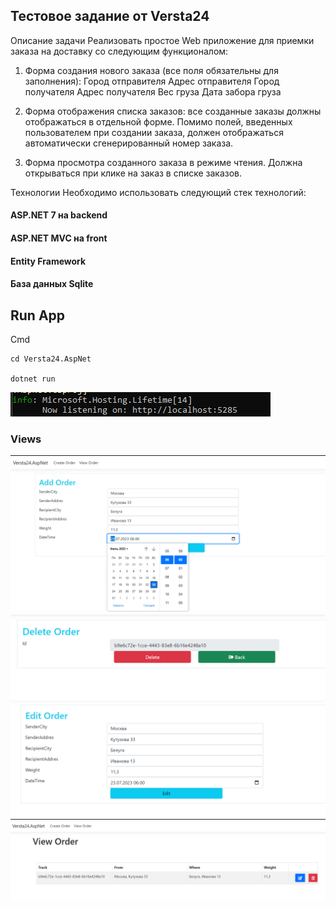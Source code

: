 ## Тестовое задание от Versta24
Описание задачи
Реализовать простое Web приложение для приемки заказа на доставку со следующим функционалом:

1. Форма создания нового заказа (все поля обязательны для заполнения):
Город отправителя
Адрес отправителя
Город получателя
Адрес получателя
Вес груза
Дата забора груза

2. Форма отображения списка заказов: все созданные заказы должны отображаться в отдельной форме. Помимо полей, введенных пользователем при создании заказа, должен отображаться автоматически сгенерированный номер заказа.

3. Форма просмотра созданного заказа в режиме чтения. Должна открываться при клике на заказ в списке заказов.

Технологии
Необходимо использовать следующий стек технологий:
#### ASP.NET 7 на backend
#### ASP.NET MVC на front
#### Entity Framework
#### База данных Sqlite

## Run App
Cmd
```
cd Versta24.AspNet

dotnet run
```
![Image alt](https://github.com/zrxpty/Versta24.AspNet/blob/main/ReadmeData/Run.png)
### Views
![Image alt](https://github.com/zrxpty/Versta24.AspNet/blob/main/ReadmeData/AddOrder.png)
![Image alt](https://github.com/zrxpty/Versta24.AspNet/blob/main/ReadmeData/Delete.png)
![Image alt](https://github.com/zrxpty/Versta24.AspNet/blob/main/ReadmeData/Edit.png)
![Image alt](https://github.com/zrxpty/Versta24.AspNet/blob/main/ReadmeData/View.png)

